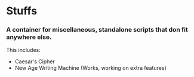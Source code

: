 # Stuffs
### A container for miscellaneous, standalone scripts that don fit anywhere else.

This includes:
- Caesar's Cipher
- New Age Writing Machine (Works, working on extra features)
